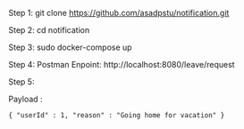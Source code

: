 Step 1: git clone https://github.com/asadpstu/notification.git

Step 2: cd notification

Step 3: sudo docker-compose up

Step 4: Postman Enpoint: http://localhost:8080/leave/request

Step 5: 

Payload : 

`{
    "userId" : 1,
    "reason" : "Going home for vacation"
}
`
